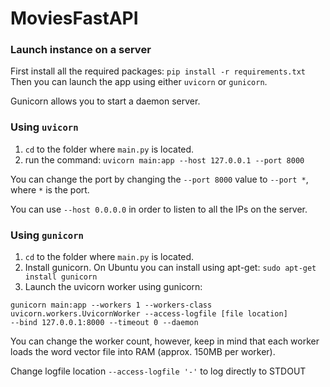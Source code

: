 # MoviesFastAPI

### Launch instance on a server
First install all the required packages:
``pip install -r requirements.txt``
Then you can launch the app using either ``uvicorn`` or ``gunicorn``.

Gunicorn allows you to start a daemon server.

### Using ``uvicorn``
1. ``cd`` to the folder where ``main.py`` is located.
2. run the command: ``uvicorn main:app --host 127.0.0.1 --port 8000``

You can change the port by changing the ``--port 8000`` value to ``--port *``, where ``*`` is the port.

You can use ``--host 0.0.0.0`` in order to listen to all the IPs on the server.

### Using ``gunicorn``
1. ``cd`` to the folder where ``main.py`` is located.
2. Install gunicorn. On Ubuntu you can install using apt-get: ``sudo apt-get install gunicorn``
3. Launch the uvicorn worker using gunicorn:
````
gunicorn main:app --workers 1 --workers-class uvicorn.workers.UvicornWorker --access-logfile [file location] 
--bind 127.0.0.1:8000 --timeout 0 --daemon
````

You can change the worker count, however, keep in mind that each worker loads the word vector file into RAM (approx. 150MB per worker).


Change logfile location ``--access-logfile '-'`` to log directly to STDOUT